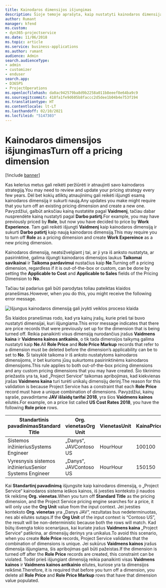 ```yaml
---
title: Kainodaros dimensijos išjungimas
description: Šioje temoje aprašyta, kaip nustatyti kainodaros dimensijas naudojant sprendimą „Project Service“.
author: Rumant
manager: kfend
ms.custom:
- dyn365-projectservice
ms.date: 11/06/2018
ms.topic: article
ms.service: business-applications
ms.author: rumant
audience: Admin
search.audienceType:
- admin
- customizer
- enduser
search.app:
- D365PS
- ProjectOperations
ms.openlocfilehash: da0ac942579ba8d9b2258a011b8eeef8e64ba9c9
ms.sourcegitcommit: 418fa1fe9d605b8faccc2d5dee1b04b4e753f194
ms.translationtype: HT
ms.contentlocale: lt-LT
ms.lasthandoff: 02/10/2021
ms.locfileid: "5147303"
---
```

# <a name="turn-off-a-pricing-dimension"></a><span data-ttu-id="af1fa-103">Kainodaros dimensijos išjungimas</span><span class="sxs-lookup"><span data-stu-id="af1fa-103">Turn off a pricing dimension</span></span>

[!include [banner](../includes/psa-now-project-operations.md)]

<span data-ttu-id="af1fa-104">Kas kelerius metus gali reikėti peržiūrėti ir atnaujinti savo kainodaros strategiją.</span><span class="sxs-lookup"><span data-stu-id="af1fa-104">You may need to review and update your pricing strategy every few years.</span></span> <span data-ttu-id="af1fa-105">Dėl bet kokių atliktų atnaujinimų gali reikėti išjungti esamą kainodaros dimensiją ir sukurti naują.</span><span class="sxs-lookup"><span data-stu-id="af1fa-105">Any updates you make might require that you turn off an existing pricing dimension and create a new one.</span></span> <span data-ttu-id="af1fa-106">Pavyzdžiui, galbūt anksčiau kainą nustatėte pagal **Vaidmenį**, tačiau dabar nusprendėte kainą nustatyti pagal **Darbo patirtį**.</span><span class="sxs-lookup"><span data-stu-id="af1fa-106">For example, you may have previously priced by **Role**, but now you have decided to price by **Work Experience**.</span></span> <span data-ttu-id="af1fa-107">Tam gali reikėti išjungti **Vaidmenį** kaip kainodaros dimensiją ir sukurti **Darbo patirtį** kaip naują kainodaros dimensiją.</span><span class="sxs-lookup"><span data-stu-id="af1fa-107">This may require you to turn off **Role** as a pricing dimension and create **Work Expereince** as a new pricing dimension.</span></span> 

<span data-ttu-id="af1fa-108">Kainodaros dimensiją, neatsižvelgiant į tai, ar ji yra iš anksto nustatyta, ar pasirinktinė, galima išjungti kainodaros dimensijos laukus **Taikomai savikainai** ir **Taikoma pardavimui** nustačius kaip **Ne**.</span><span class="sxs-lookup"><span data-stu-id="af1fa-108">Turning off a pricing dimension, regardless if it is out-of-the-box or custom, can be done by setting the **Applicable to Cost** and **Applicable to Sales** fields of the Pricing Dimension to **No**.</span></span>

<span data-ttu-id="af1fa-109">Tačiau tai padarius gali būti parodytas toliau pateiktas klaidos pranešimas.</span><span class="sxs-lookup"><span data-stu-id="af1fa-109">However, when you do this, you might receive the following error message.</span></span>

![Išjungus kainodaros dimensiją gali įvykti veiklos proceso klaida](media/Business-Process-Error.png)


<span data-ttu-id="af1fa-111">Šis klaidos pranešimas rodo, kad yra kainų įrašų, kurie prieš tai buvo nustatyti dimensijai, kuri išjungiama.</span><span class="sxs-lookup"><span data-stu-id="af1fa-111">This error message indicates that there are price records that were previously set up for the dimension that is being turned off.</span></span> <span data-ttu-id="af1fa-112">Reikia panaikinti visus dimensiją nurodančius įrašus **Vaidmens kaina** ir **Vaidmens kainos antkainis**, o tik tada dimensijos taikymą galima nustatyti kaip **Ne**.</span><span class="sxs-lookup"><span data-stu-id="af1fa-112">All **Role Price** and **Role Price Markup** records that refer to a dimension must be deleted before the dimension’s applicability can be to set to **No**.</span></span> <span data-ttu-id="af1fa-113">Ši taisyklė taikoma ir iš anksto nustatytoms kainodaros dimensijoms, ir bet kurioms jūsų sukurtoms pasirinktinėms kainodaros dimensijoms.</span><span class="sxs-lookup"><span data-stu-id="af1fa-113">This rule applies to both out-of-the-box pricing dimensions and any custom pricing dimensions that you may have created.</span></span> <span data-ttu-id="af1fa-114">Šio tikrinimo priežastis yra ta, kad „Project Service“ taikomas apribojimas, kad kiekvienas įrašas **Vaidmens kaina** turi turėti unikalų dimensijų derinį.</span><span class="sxs-lookup"><span data-stu-id="af1fa-114">The reason for this validation is because Project Service has a constraint that each **Role Price** record must have a unique combination of dimensions.</span></span> <span data-ttu-id="af1fa-115">Pavyzdžiui, kainų sąraše, pavadintame **JAV išlaidų tarifai 2018**, yra šios **Vaidmens kainos** eilutės.</span><span class="sxs-lookup"><span data-stu-id="af1fa-115">For example, on a price list called **US Cost Rates 2018**, you have the following **Role price** rows.</span></span> 

| <span data-ttu-id="af1fa-116">Standartinis pavadinimas</span><span class="sxs-lookup"><span data-stu-id="af1fa-116">Standard Title</span></span>         | <span data-ttu-id="af1fa-117">Org. vienetas</span><span class="sxs-lookup"><span data-stu-id="af1fa-117">Org Unit</span></span>    |<span data-ttu-id="af1fa-118">Vienetas</span><span class="sxs-lookup"><span data-stu-id="af1fa-118">Unit</span></span>   |<span data-ttu-id="af1fa-119">Kaina</span><span class="sxs-lookup"><span data-stu-id="af1fa-119">Price</span></span>  |<span data-ttu-id="af1fa-120">Valiuta</span><span class="sxs-lookup"><span data-stu-id="af1fa-120">Currency</span></span>  |
| -----------------------|-------------|-------|-------|----------|
| <span data-ttu-id="af1fa-121">Sistemos inžinierius</span><span class="sxs-lookup"><span data-stu-id="af1fa-121">Systems Engineer</span></span>|<span data-ttu-id="af1fa-122">„Danys“, JAV</span><span class="sxs-lookup"><span data-stu-id="af1fa-122">Contoso US</span></span>|<span data-ttu-id="af1fa-123">Hour</span><span class="sxs-lookup"><span data-stu-id="af1fa-123">Hour</span></span>| <span data-ttu-id="af1fa-124">100</span><span class="sxs-lookup"><span data-stu-id="af1fa-124">100</span></span>|<span data-ttu-id="af1fa-125">USD</span><span class="sxs-lookup"><span data-stu-id="af1fa-125">USD</span></span>|
| <span data-ttu-id="af1fa-126">Vyresnysis sistemos inžinierius</span><span class="sxs-lookup"><span data-stu-id="af1fa-126">Senior Systems Engineer</span></span>|<span data-ttu-id="af1fa-127">„Danys“, JAV</span><span class="sxs-lookup"><span data-stu-id="af1fa-127">Contoso US</span></span>|<span data-ttu-id="af1fa-128">Hour</span><span class="sxs-lookup"><span data-stu-id="af1fa-128">Hour</span></span>| <span data-ttu-id="af1fa-129">150</span><span class="sxs-lookup"><span data-stu-id="af1fa-129">150</span></span>| <span data-ttu-id="af1fa-130">USD</span><span class="sxs-lookup"><span data-stu-id="af1fa-130">USD</span></span>|


<span data-ttu-id="af1fa-131">Kai **Standartinį pavadinimą** išjungsite kaip kainodaros dimensiją, o „Project Service“ kainodaros sistema ieškos kainos, iš įvesties konteksto ji naudos tik reikšmę **Org. vienetas**.</span><span class="sxs-lookup"><span data-stu-id="af1fa-131">When you turn off **Standard Title** as the pricing dimension, and the Project Service pricing engine searches for a price, it will only use the **Org Unit** value from the input context.</span></span> <span data-ttu-id="af1fa-132">Jei įvesties konteksto **Org. vienetas** yra „Danys JAV“, rezultatas bus nedeterminuotas, nes abi eilutės sutaps.</span><span class="sxs-lookup"><span data-stu-id="af1fa-132">If the **Org Unit** of the input context is “Contoso US”, the result will be non-deterministic because both the rows will match.</span></span> <span data-ttu-id="af1fa-133">Kad būtų išvengta tokio scenarijaus, kai kuriate įrašus **Vaidmens kaina** „Project Service“ patikrina, ar dimensijų derinys yra unikalus.</span><span class="sxs-lookup"><span data-stu-id="af1fa-133">To avoid this scenario, when you create **Role Price** records, Project Service validates that the combination of dimensions is unique.</span></span> <span data-ttu-id="af1fa-134">Jei sukūrus **Vaidmens kainos** įrašus dimensija išjungiama, šis apribojimas gali būti pažeistas.</span><span class="sxs-lookup"><span data-stu-id="af1fa-134">If the dimension is turned off after the **Role Price** records are created, this constraint can be violated.</span></span> <span data-ttu-id="af1fa-135">Todėl prieš išjungiant dimensiją reikia panaikinti visas **Vaidmens kainos** ir **Vaidmens kainos antkainio** eilutes, kuriose yra ta dimensijos reikšmė.</span><span class="sxs-lookup"><span data-stu-id="af1fa-135">Therefore, it is required that before you turn off a dimension, you delete all **Role Price** and **Role Price Markup** rows that have that dimension value populated.</span></span>

